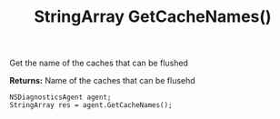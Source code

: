 ﻿---
uid: crmscript_ref_NSDiagnosticsAgent_GetCacheNames
title: StringArray GetCacheNames()
intellisense: NSDiagnosticsAgent.GetCacheNames
keywords: NSDiagnosticsAgent, GetCacheNames
so.topic: reference
---

Get the name of the caches that can be flushed


**Returns:** Name of the caches that can be flusehd

```crmscript
NSDiagnosticsAgent agent;
StringArray res = agent.GetCacheNames();
```

